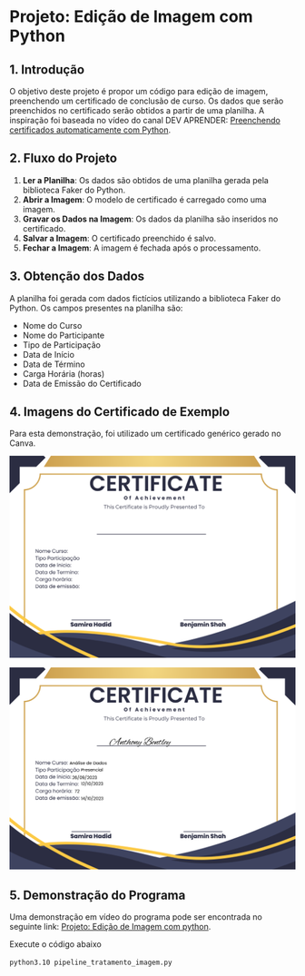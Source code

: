 # Projeto: Edição de Imagem com Python

## 1. Introdução

O objetivo deste projeto é propor um código para edição de imagem, preenchendo um certificado de conclusão de curso. Os dados que serão preenchidos no certificado serão obtidos a partir de uma planilha. A inspiração foi baseada no vídeo do canal DEV APRENDER: [Preenchendo certificados automaticamente com Python](https://www.youtube.com/watch?v=VwYqakOB4ow).

## 2. Fluxo do Projeto

1. **Ler a Planilha**: Os dados são obtidos de uma planilha gerada pela biblioteca Faker do Python.
2. **Abrir a Imagem**: O modelo de certificado é carregado como uma imagem.
3. **Gravar os Dados na Imagem**: Os dados da planilha são inseridos no certificado.
4. **Salvar a Imagem**: O certificado preenchido é salvo.
5. **Fechar a Imagem**: A imagem é fechada após o processamento.

## 3. Obtenção dos Dados

A planilha foi gerada com dados fictícios utilizando a biblioteca Faker do Python. Os campos presentes na planilha são:

- Nome do Curso
- Nome do Participante
- Tipo de Participação
- Data de Início
- Data de Término
- Carga Horária (horas)
- Data de Emissão do Certificado

## 4. Imagens do Certificado de Exemplo

Para esta demonstração, foi utilizado um certificado genérico gerado no Canva.

![Imagem original](https://raw.githubusercontent.com/rodrigorocha1/edicao_imagem/main/imagens_originais/dois.png)

![Certificado de Análise de Dados - Anthony Bentley](https://raw.githubusercontent.com/rodrigorocha1/edicao_imagem/main/imagens_geradas/analise_de_dados_anthony_bentley.png)


## 5. Demonstração do Programa

Uma demonstração em vídeo do programa pode ser encontrada no seguinte link: [Projeto: Edição de Imagem com python]([https://www.youtube.com/watch?v=VwYqakOB4ow](https://youtu.be/Bx9Vhj5DiCU)).


Execute o código abaixo

`python3.10 pipeline_tratamento_imagem.py`